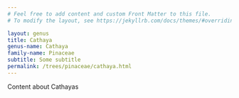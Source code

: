 ```yaml
---
# Feel free to add content and custom Front Matter to this file.
# To modify the layout, see https://jekyllrb.com/docs/themes/#overriding-theme-defaults

layout: genus
title: Cathaya
genus-name: Cathaya
family-name: Pinaceae
subtitle: Some subtitle
permalink: /trees/pinaceae/cathaya.html
---
```



Content about Cathayas